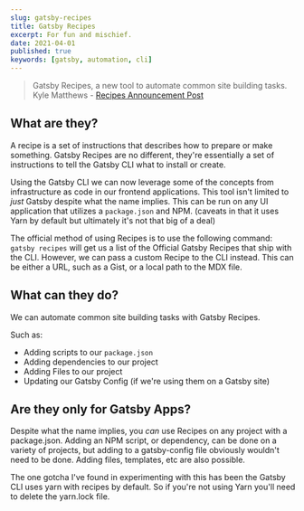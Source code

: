 ```yaml
---
slug: gatsby-recipes
title: Gatsby Recipes
excerpt: For fun and mischief.
date: 2021-04-01
published: true
keywords: [gatsby, automation, cli]
---
```


> Gatsby Recipes, a new tool to automate common site building tasks. Kyle
> Matthews -
> [Recipes Announcement Post](https://www.gatsbyjs.org/blog/2020-04-15-announcing-gatsby-recipes/)

## What are they?

A recipe is a set of instructions that describes how to prepare or make
something. Gatsby Recipes are no different, they're essentially a set of
instructions to tell the Gatsby CLI what to install or create.

Using the Gatsby CLI we can now leverage some of the concepts from
infrastructure as code in our frontend applications. This tool isn't limited to
_just_ Gatsby despite what the name implies. This can be run on any UI
application that utilizes a `package.json` and NPM. (caveats in that it uses
Yarn by default but ultimately it's not that big of a deal)

The official method of using Recipes is to use the following command:
`gatsby recipes` will get us a list of the Official Gatsby Recipes that ship
with the CLI. However, we can pass a custom Recipe to the CLI instead. This can
be either a URL, such as a Gist, or a local path to the MDX file.

## What can they do?

We can automate common site building tasks with Gatsby Recipes.

Such as:

- Adding scripts to our `package.json`
- Adding dependencies to our project
- Adding Files to our project
- Updating our Gatsby Config (if we're using them on a Gatsby site)

## Are they only for Gatsby Apps?

Despite what the name implies, you _can_ use Recipes on any project with a
package.json. Adding an NPM script, or dependency, can be done on a variety of
projects, but adding to a gatsby-config file obviously wouldn't need to be done.
Adding files, templates, etc are also possible.

The one gotcha I've found in experimenting with this has been the Gatsby CLI
uses yarn with recipes by default. So if you're not using Yarn you'll need to
delete the yarn.lock file.
